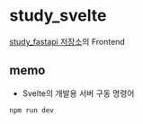 # study_svelte

[study_fastapi 저장소](https://github.com/djccnt15/study_fastapi)의 Frontend

## memo

- Svelte의 개발용 서버 구동 명령어

```powershell
npm run dev
```